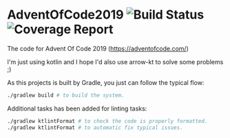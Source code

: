# AdventOfCode2019 ![Build Status](https://travis-ci.com/delr3ves/AdventOfCode2019.svg?branch=master) ![Coverage Report](https://coveralls.io/repos/github/delr3ves/AdventOfCode2019/badge.svg?branch=master)

The code for Advent Of Code 2019 (https://adventofcode.com/)

I'm just using kotlin and I hope I'd also use arrow-kt to solve some problems ;)

As this projects is built by Gradle, you just can follow the typical flow:

```bash
./gradlew build # to build the system.
```

Additional tasks has been added for linting tasks:
```bash
./gradlew ktlintFormat # to check the code is properly formatted.
./gradlew ktlintFormat # to automatic fix typical issues. 
```
